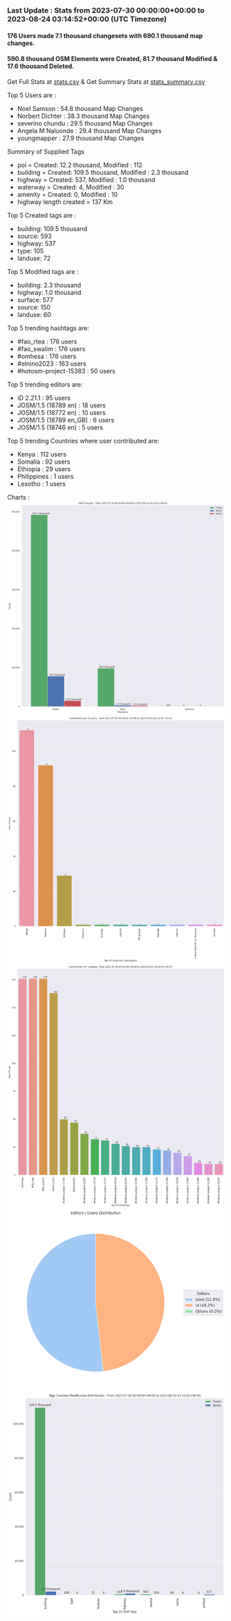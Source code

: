 ### Last Update : Stats from 2023-07-30 00:00:00+00:00 to 2023-08-24 03:14:52+00:00 (UTC Timezone)

#### 176 Users made 7.1 thousand changesets with 690.1 thousand map changes.
#### 590.8 thousand OSM Elements were Created, 81.7 thousand Modified & 17.6 thousand Deleted.
Get Full Stats at [stats.csv](/stats/omhesa/Daily/stats.csv)
 & Get Summary Stats at [stats_summary.csv](/stats/omhesa/Daily/stats_summary.csv)

Top 5 Users are : 
- Noel Samson : 54.8 thousand Map Changes
- Norbert Dichter : 38.3 thousand Map Changes
- severino chundu : 29.5 thousand Map Changes
- Angela M Naluonde : 29.4 thousand Map Changes
- youngmapper : 27.9 thousand Map Changes

Summary of Supplied Tags
- poi = Created: 12.2 thousand, Modified : 112
- building = Created: 109.5 thousand, Modified : 2.3 thousand
- highway = Created: 537, Modified : 1.0 thousand
- waterway = Created: 4, Modified : 30
- amenity = Created: 0, Modified : 10
- highway length created = 137 Km


Top 5 Created tags are :
- building: 109.5 thousand
- source: 593
- highway: 537
- type: 105
- landuse: 72


Top 5 Modified tags are :
- building: 2.3 thousand
- highway: 1.0 thousand
- surface: 577
- source: 150
- landuse: 60


Top 5 trending hashtags are:
- #fao_rtea : 176 users
- #fao_swalim : 176 users
- #omhesa : 176 users
- #elnino2023 : 163 users
- #hotosm-project-15383 : 50 users


Top 5 trending editors are:
- iD 2.21.1 : 95 users
- JOSM/1.5 (18789 en) : 18 users
- JOSM/1.5 (18772 en) : 10 users
- JOSM/1.5 (18789 en_GB) : 6 users
- JOSM/1.5 (18746 en) : 5 users


Top 5 trending Countries where user contributed are:
- Kenya : 112 users
- Somalia : 92 users
- Ethiopia : 29 users
- Philippines : 1 users
- Lesotho : 1 users


 Charts : 
![Alt text](./stats_osm_changes.png) 
![Alt text](./stats_users_per_country.png) 
![Alt text](./stats_users_per_hashtag.png) 
![Alt text](./stats_editors_pie_chart.png) 
![Alt text](./stats_tags.png) 
